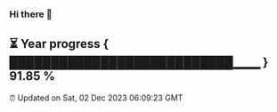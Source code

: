 ### Hi there 👋
⏳ Year progress { ███████████████████████████▁▁▁ } 91.85 %
---
⏰ Updated on Sat, 02 Dec 2023 06:09:23 GMT


